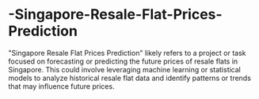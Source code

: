 # -Singapore-Resale-Flat-Prices-Prediction
"Singapore Resale Flat Prices Prediction" likely refers to a project or task focused on forecasting or predicting the future prices of resale flats in Singapore. This could involve leveraging machine learning or statistical models to analyze historical resale flat data and identify patterns or trends that may influence future prices. 
